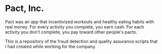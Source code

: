 # Pact, Inc. 
Pact was an app that incentivized workouts and healthy eating habits with real money. For every activity you complete, you earn cash. For each activity you don't complete, you pay toward other people's pacts.

This is a repository of the fraud detection and quality assurance scripts that I had created while working for the company. 
